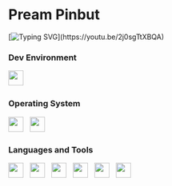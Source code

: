 # Pream Pinbut

[![Typing SVG](https://readme-typing-svg.demolab.com?font=Fira+Code&duration=2500&pause=1000&repeat=false&width=435&lines=I+will+fall+in+%22Love%22+more+and+more.)](https://youtu.be/2j0sgTtXBQA)

### Dev Environment
<a href="https://github.com/momozahara/dev/">
  <img align="left" width="30px" style="padding-right:10px;" src="https://cdn.jsdelivr.net/gh/devicons/devicon/icons/windows8/windows8-original.svg" />
</a>
<br/>

#

### Operating System

<a href="https://www.microsoft.com/">
  <img align="left" width="30px" style="padding-right:10px;" src="https://cdn.jsdelivr.net/gh/devicons/devicon/icons/windows8/windows8-original.svg" />
</a>
<a href="https://ubuntu.com/">
  <img align="left" width="30px" style="padding-right:10px;" src="https://cdn.jsdelivr.net/gh/devicons/devicon/icons/ubuntu/ubuntu-plain.svg" />
</a>
<br/>

#

### Languages and Tools
<a href="https://nodejs.org/">
  <img align="left" width="30px" style="padding-right:10px;" src="https://cdn.jsdelivr.net/gh/devicons/devicon/icons/nodejs/nodejs-original.svg" />
</a>
<a href="https://www.ecma-international.org/publications-and-standards/standards/ecma-262/">
  <img align="left" width="30px" style="padding-right:10px;" src="https://cdn.jsdelivr.net/gh/devicons/devicon/icons/javascript/javascript-original.svg" />
</a>
<a href="https://www.typescriptlang.org/">
  <img align="left" width="30px" style="padding-right:10px;" src="https://cdn.jsdelivr.net/gh/devicons/devicon/icons/typescript/typescript-original.svg" />
</a>
<a href="https://isocpp.org/">
  <img align="left" width="30px" style="padding-right:10px;" src="https://cdn.jsdelivr.net/gh/devicons/devicon/icons/cplusplus/cplusplus-original.svg" />
</a>
<a href="https://learn.microsoft.com/en-us/dotnet/csharp/">
  <img align="left" width="30px" style="padding-right:10px;" src="https://cdn.jsdelivr.net/gh/devicons/devicon/icons/csharp/csharp-original.svg" />
</a>
<a href="https://www.rust-lang.org/">
  <img align="left" width="30px" style="padding-right:10px;" src="https://cdn.jsdelivr.net/gh/devicons/devicon/icons/rust/rust-plain.svg" />
</a>

<!--
**momozahara/momozahara** is a ✨ _special_ ✨ repository because its `README.md` (this file) appears on your GitHub profile.

Here are some ideas to get you started:

- 🔭 I’m currently working on ...
- 🌱 I’m currently learning ...
- 👯 I’m looking to collaborate on ...
- 🤔 I’m looking for help with ...
- 💬 Ask me about ...
- 📫 How to reach me: ...
- 😄 Pronouns: ...
- ⚡ Fun fact: ...
-->

